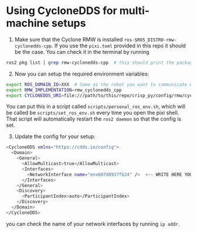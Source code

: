 # Using CycloneDDS for multi-machine setups

1. Make sure that the Cyclone RMW is installed `ros-$ROS_DISTRO-rmw-cyclonedds-cpp`. If you use the `pixi.toml` provided
in this repo it should be the case. You can check it in the terminal by running  
```bash
ros2 pkg list | grep rmw-cyclonedds-cpp  # this should print the package
```

2. Now you can setup the required environment variables:
```bash
export ROS_DOMAIN_ID=XXX  # Same as the robot you want to communicate with # TODO: change this
export RMW_IMPLEMENTATION=rmw_cyclonedds_cpp
export CYCLONEDDS_URI=file:///path/to/this/repo/crisp_py/config/rmw/cyclone_config.xml  # TODO: change this!
```
You can put this in a script called `scripts/personal_ros_env.sh`, which will be called be `scripts/set_ros_env.sh` every 
time you open the pixi shell. That script will automatically restart the `ros2 daemon` so that the config is set.

3. Update the config for your setup:
```bash
<CycloneDDS xmlns="https://cdds.io/config">
  <Domain>
    <General>
      <AllowMulticast>true</AllowMulticast>
      <Interfaces>
        <NetworkInterface name="enx607d0937fb24" />  <-- WRITE HERE YOUR NETWORK INTERFACE
      </Interfaces>
    </General>
    <Discovery>
      <ParticipantIndex>auto</ParticipantIndex>
    </Discovery>
  </Domain>
</CycloneDDS>

```
you can check the name of your network interfaces by running `ip addr`.
